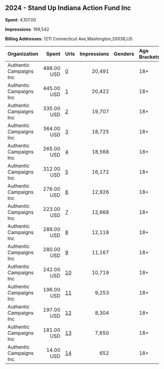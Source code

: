 ## 2024 - Stand Up Indiana Action Fund Inc 
**Spent**: 4,107.00

**Impressions**: 199,542

**Billing Addresses**: 1211 Connecticut Ave,Washington,20036,US

|Organization|Spent|Urls|Impressions|Genders|Age Brackets|Country Codes|
|:---|---:|:---|---:|:---|:---|:---|
|Authentic Campaigns Inc|488.00 USD|[0](https://www.snap.com/political-ads/asset/de3da5cae145cd4a5aa67ec56834a907fabdb4350c0786be27eeb2c8ef1ecc26?mediaType=mp4)|20,491||18+|united states|
|Authentic Campaigns Inc|445.00 USD|[1](https://www.snap.com/political-ads/asset/51d5c492f991601f04d94f177c7941c0abaa41b659edec5f93c8818e12d41248?mediaType=mp4)|20,422||18+|united states|
|Authentic Campaigns Inc|335.00 USD|[2](https://www.snap.com/political-ads/asset/56b087b0d17863aecfb2695350ae77480097c9db3b05191416287b41855b2866?mediaType=mp4)|19,707||18+|united states|
|Authentic Campaigns Inc|364.00 USD|[3](https://www.snap.com/political-ads/asset/6fe78a03119db160d1a950331c0ae22f04f7900ca4c2c1b1006d4aac5694a61b?mediaType=mp4)|18,725||18+|united states|
|Authentic Campaigns Inc|265.00 USD|[4](https://www.snap.com/political-ads/asset/ff858b3b73f3cf402611d3ebd942450e97d20ee763b5032d6e94290cba0ab1e6?mediaType=mp4)|18,568||18+|united states|
|Authentic Campaigns Inc|312.00 USD|[5](https://www.snap.com/political-ads/asset/bb5635a1461bdc58ca80bdee4f8bde1528eed73300ba52ff5b60b59213e383cb?mediaType=mp4)|16,172||18+|united states|
|Authentic Campaigns Inc|276.00 USD|[6](https://www.snap.com/political-ads/asset/e3f5f83b7e13fcb595172e63f6fc5f543287b8fb7e17146a13a473872a4a2298?mediaType=mp4)|12,926||18+|united states|
|Authentic Campaigns Inc|223.00 USD|[7](https://www.snap.com/political-ads/asset/c5311b7aef620aad44bda86d7bcaa275528bf925f0884e71529f85c234aedecc?mediaType=mp4)|12,668||18+|united states|
|Authentic Campaigns Inc|289.00 USD|[8](https://www.snap.com/political-ads/asset/5ea562dd7bbcf829b446cc3ee5a39c7a82fa22f15d9e11b72cf2d85ff3cd3e29?mediaType=mp4)|12,118||18+|united states|
|Authentic Campaigns Inc|280.00 USD|[9](https://www.snap.com/political-ads/asset/1b178deb73b7cabcfe663ebbbea82b39e22d777eeb391716beb73d5a377c04a3?mediaType=mp4)|11,167||18+|united states|
|Authentic Campaigns Inc|242.00 USD|[10](https://www.snap.com/political-ads/asset/b02542c4d5316e5454ab0d39e605d3826a1917cac3a616e12cd63581e288d910?mediaType=mp4)|10,719||18+|united states|
|Authentic Campaigns Inc|196.00 USD|[11](https://www.snap.com/political-ads/asset/181f679914028321c233e9e7f7b9734bcd1d2018367f8ad779183bfc9640039c?mediaType=mp4)|9,253||18+|united states|
|Authentic Campaigns Inc|197.00 USD|[12](https://www.snap.com/political-ads/asset/b1df99ae34e67f4d0685d1cda7e2e9d96212bbb8b488a455e2356b22fcbf6be5?mediaType=mp4)|8,304||18+|united states|
|Authentic Campaigns Inc|181.00 USD|[13](https://www.snap.com/political-ads/asset/29a9e39ef46e90a1a3bf5c7b083bde0b9c2cf56341f922c2b0a29645946bc33b?mediaType=mp4)|7,650||18+|united states|
|Authentic Campaigns Inc|14.00 USD|[14](https://www.snap.com/political-ads/asset/a8ad2261fc6ffa310f565f757c56e646abc0e1b730c717184bf1680a9d7c237c?mediaType=mp4)|652||18+|united states|

